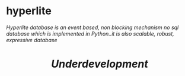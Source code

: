 # hyperlite
_Hyperlite database is an event based, non blocking mechanism no sql database which is implemented in Python..it is also 
scalable, robust, expressive database_
_<h1 align='center'> Underdevelopment </h1>_
